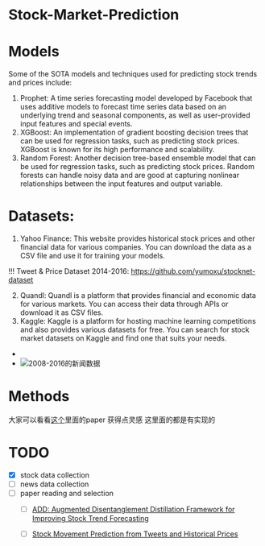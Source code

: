 # Stock-Market-Prediction

# Models
Some of the SOTA models and techniques used for predicting stock trends and prices include:

1. Prophet: A time series forecasting model developed by Facebook that uses additive models to forecast time series data based on an underlying trend and seasonal components, as well as user-provided input features and special events.
2. XGBoost: An implementation of gradient boosting decision trees that can be used for regression tasks, such as predicting stock prices. XGBoost is known for its high performance and scalability.
3. Random Forest: Another decision tree-based ensemble model that can be used for regression tasks, such as predicting stock prices. Random forests can handle noisy data and are good at capturing nonlinear relationships between the input features and output variable.


# Datasets:

1. Yahoo Finance: This website provides historical stock prices and other financial data for various companies. You can download the data as a CSV file and use it for training your models.

!!! Tweet & Price Dataset 2014-2016: https://github.com/yumoxu/stocknet-dataset

2. Quandl: Quandl is a platform that provides financial and economic data for various markets. You can access their data through APIs or download it as CSV files.
3. Kaggle: Kaggle is a platform for hosting machine learning competitions and also provides various datasets for free. You can search for stock market datasets on Kaggle and find one that suits your needs.
  - 
  - ![2008-2016的新闻数据](https://www.kaggle.com/datasets/aaron7sun/stocknews)
  

# Methods
大家可以看看[这个](https://paperswithcode.com/search?q_meta=&q_type=&q=stock)里面的paper 获得点灵感 这里面的都是有实现的


# TODO
- [x] stock data collection
- [ ] news data collection
- [ ] paper reading and selection
  - [ ] [ADD: Augmented Disentanglement Distillation Framework for Improving Stock Trend Forecasting](https://paperswithcode.com/paper/add-augmented-disentanglement-distillation)
  - [ ] [Stock Movement Prediction from Tweets and Historical Prices](https://aclanthology.org/P18-1183/)

